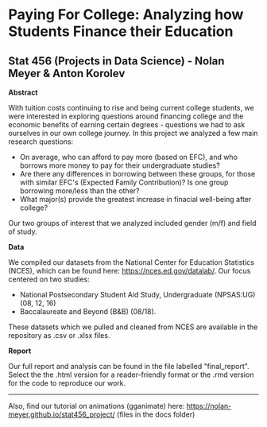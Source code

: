 # Paying For College: Analyzing how Students Finance their Education
## Stat 456 (Projects in Data Science) - Nolan Meyer & Anton Korolev

**Abstract**

With tuition costs continuing to rise and being current college students, we were interested in exploring questions around financing college and the economic benefits of earning certain degrees - questions we had to ask ourselves in our own college journey. 
In this project we analyzed a few main research questions:

- On average, who can afford to pay more (based on EFC), and who borrows more money to pay for their undergraduate studies? 
- Are there any differences in borrowing between these groups, for those with similar EFC's (Expected Family Contribution)? Is one group borrowing more/less than the other?
- What major(s) provide the greatest increase in finacial well-being after college?

Our two groups of interest that we analyzed included gender (m/f) and field of study.


**Data**

We compiled our datasets from the National Center for Education Statistics (NCES), which can be found here: https://nces.ed.gov/datalab/. Our focus centered on two studies: 

- National Postsecondary Student Aid Study, Undergraduate (NPSAS:UG) (08, 12, 16)
- Baccalaureate and Beyond (B&B) (08/18).

These datasets which we pulled and cleaned from NCES are available in the repository as .csv or .xlsx files.
 

**Report**

Our full report and analysis can be found in the file labelled "final_report". Select the the .html version for a reader-friendly format or the .rmd version for the code to reproduce our work.



----------------------------------------------------------------------------------------------------------------------------------
Also, find our tutorial on animations (gganimate) here: https://nolan-meyer.github.io/stat456_project/ (files in the docs folder)
